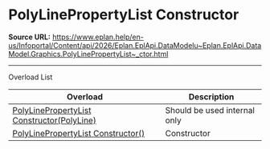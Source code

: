 # PolyLinePropertyList Constructor

**Source URL:** https://www.eplan.help/en-us/Infoportal/Content/api/2026/Eplan.EplApi.DataModelu~Eplan.EplApi.DataModel.Graphics.PolyLinePropertyList~_ctor.html

---

Overload List

| Overload | Description |
| --- | --- |
| [PolyLinePropertyList Constructor(PolyLine)](Eplan.EplApi.DataModelu~Eplan.EplApi.DataModel.Graphics.PolyLinePropertyList~_ctor(PolyLine).html) | Should be used internal only |
| [PolyLinePropertyList Constructor()](Eplan.EplApi.DataModelu~Eplan.EplApi.DataModel.Graphics.PolyLinePropertyList~_ctor().html) | Constructor |
